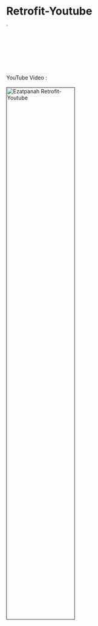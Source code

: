 # Retrofit-Youtube
<img alt="Ezatpanah Retrofit-Youtube" src="https://emojipedia-us.s3.amazonaws.com/content/2020/04/05/yt.png" width="3%"></a>

YouTube Video :
<br>  
<a href="" target="_blank"><img alt="Ezatpanah Retrofit-Youtube" src="retrofit.png" width="60%"></a>
<br>
